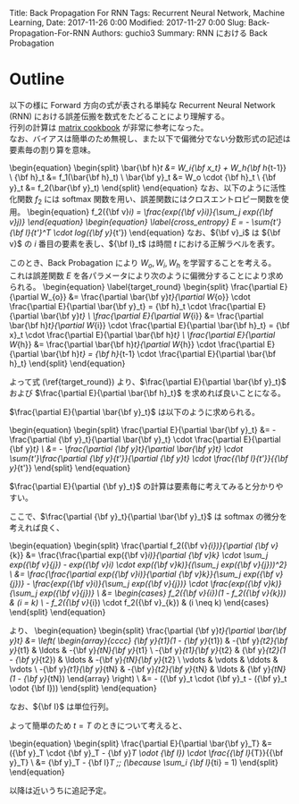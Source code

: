 Title: Back Propagation For RNN
Tags: Recurrent Neural Network, Machine Learning,
Date: 2017-11-26 0:00
Modified: 2017-11-27 0:00
Slug: Back-Propagation-For-RNN
Authors: guchio3
Summary: RNN における Back Probagation 

# Outline

以下の様に Forward 方向の式が表される単純な Recurrent Neural Network (RNN) における誤差伝搬を数式をたどることにより理解する。  
行列の計算は [matrix cookbook](https://www.math.uwaterloo.ca/~hwolkowi/matrixcookbook.pdf) が非常に参考になった。  
なお、バイアスは簡単のため無視し、また以下で偏微分でない分数形式の記述は要素毎の割り算を意味。

\begin{equation}
    \begin{split}
        \bar{\bf h}_t &= W_i{\bf x_t} + W_h{\bf h_{t-1}} \\
        {\bf h}_t &= f_1(\bar{\bf h}_t) \\
        \bar{\bf y}_t &= W_o \cdot {\bf h}_t \\
        {\bf y}_t &= f_2(\bar{\bf y}_t)
    \end{split}
\end{equation}
なお、以下のように活性化関数 $f_2$ には softmax 関数を用い、誤差関数にはクロスエントロピー関数を使用。
\begin{equation}
    f_2({\bf v}_i) = \frac{exp({\bf v}_i)}{\sum_j exp({\bf v}_j)}
\end{equation}
\begin{equation}
\label{cross_entropy}
    E = - \sum_{t'}{\bf l}_{t'}^T \cdot log({\bf y}_{t'})
\end{equation}
なお、${\bf v}_i$ は ${\bf v}$ の $i$ 番目の要素を表し、${\bf l}_t$ は時間 $t$ における正解ラベルを表す。

このとき、Back Probagation により $W_o, W_i, W_h$ を学習することを考える。  
これは誤差関数 $E$ を各パラメータにより次のように偏微分することにより求められる。
\begin{equation}
\label{target_round}
    \begin{split}
        \frac{\partial E}{\partial W_{o}} &= \frac{\partial \bar{\bf y}_t}{\partial W_{o}} \cdot \frac{\partial E}{\partial \bar{\bf y}_t} = {\bf h}_t \cdot \frac{\partial E}{\partial \bar{\bf y}_t} \\
        \frac{\partial E}{\partial W_{i}} &= \frac{\partial \bar{\bf h}_t}{\partial W_{i}} \cdot \frac{\partial E}{\partial \bar{\bf h}_t} = {\bf x}_t \cdot \frac{\partial E}{\partial \bar{\bf h}_t} \\
        \frac{\partial E}{\partial W_{h}} &= \frac{\partial \bar{\bf h}_t}{\partial W_{h}} \cdot \frac{\partial E}{\partial \bar{\bf h}_t} = {\bf h}_{t-1} \cdot \frac{\partial E}{\partial \bar{\bf h}_t} 
    \end{split}
\end{equation}

よって式 (\ref{target_round}) より、$\frac{\partial E}{\partial \bar{\bf y}_t}$ および $\frac{\partial E}{\partial \bar{\bf h}_t}$ を求めれば良いことになる。

$\frac{\partial E}{\partial \bar{\bf y}_t}$ は以下のように求められる。

\begin{equation}
    \begin{split}
        \frac{\partial E}{\partial \bar{\bf y}_t} &= - \frac{\partial {\bf y}_t}{\partial \bar{\bf y}_t} \cdot \frac{\partial E}{\partial {\bf y}_t} \\
                                                  &= - \frac{\partial {\bf y}_t}{\partial \bar{\bf y}_t} \cdot \sum_{t'}\frac{\partial {\bf y}_{t'}}{\partial {\bf y}_t} \cdot \frac{{\bf l}_{t'}}{{\bf y}_{t'}}
    \end{split}
\end{equation}

$\frac{\partial E}{\partial {\bf y}_t}$ の計算は要素毎に考えてみると分かりやすい。

ここで、$\frac{\partial {\bf y}_t}{\partial \bar{\bf y}_t}$ は softmax の微分を考えれば良く、

\begin{equation}
    \begin{split}
         \frac{\partial f_2({\bf v}_{i})}{\partial {\bf v}_{k}} &= \frac{\frac{\partial exp({\bf v}_i)}{\partial {\bf v}_k} \cdot \sum_j exp({\bf v}_{j}) - exp({\bf v}_i) \cdot exp({\bf v}_k)}{(\sum_j exp({\bf v}_{j}))^2} \\
                                                                &= \frac{\frac{\partial exp({\bf v}_i)}{\partial {\bf v}_k}}{\sum_j exp({\bf v}_{j})} - \frac{exp({\bf v}_i)}{\sum_j exp({\bf v}_{j})} \cdot \frac{exp({\bf v}_k)}{\sum_j exp({\bf v}_{j})} \\
                                                                &= \begin{cases}
                                                                    f_2({\bf v}_{i})(1 - f_2({\bf v}_{k})) & (i = k) \\
                                                                    - f_2({\bf v}_{i}) \cdot f_2({\bf v}_{k}) & (i \neq k)
                                                                \end{cases}
    \end{split}
\end{equation}

より、
\begin{equation}
    \begin{split}
        \frac{\partial {\bf y}_t}{\partial \bar{\bf y}_t} &= \left(
            \begin{array}{cccc}
            {\bf y}_{t1}(1 - {\bf y}_{t1}) & -{\bf y}_{t2}{\bf y}_{t1} & \ldots & -{\bf y}_{tN}{\bf y}_{t1} \\
            -{\bf y}_{t1}{\bf y}_{t2} & {\bf y}_{t2}(1 - {\bf y}_{t2}) & \ldots & -{\bf y}_{tN}{\bf y}_{t2} \\
            \vdots & \vdots & \ddots & \vdots \\
            -{\bf y}_{t1}{\bf y}_{tN} & -{\bf y}_{t2}{\bf y}_{tN} & \ldots & {\bf y}_{tN}(1 - {\bf y}_{tN})
            \end{array}
        \right) \\
                                                          &= - ({\bf y}_t \cdot {\bf y}_t - ({\bf y}_t \odot {\bf I}))
    \end{split}
\end{equation}

なお、${\bf I}$ は単位行列。

よって簡単のため $t = T$ のときについて考えると、

\begin{equation}
    \begin{split}
        \frac{\partial E}{\partial \bar{\bf y}_T} &= ({\bf y}_T \cdot {\bf y}_T - {\bf y}_T \odot {\bf I}) \cdot \frac{{\bf l}_{T}}{{\bf y}_T} \\
                                                  &= {\bf y}_T - {\bf l}_T \;\; (\because \sum_i {\bf l}_{ti} = 1)
    \end{split}
\end{equation}

以降は近いうちに追記予定。
